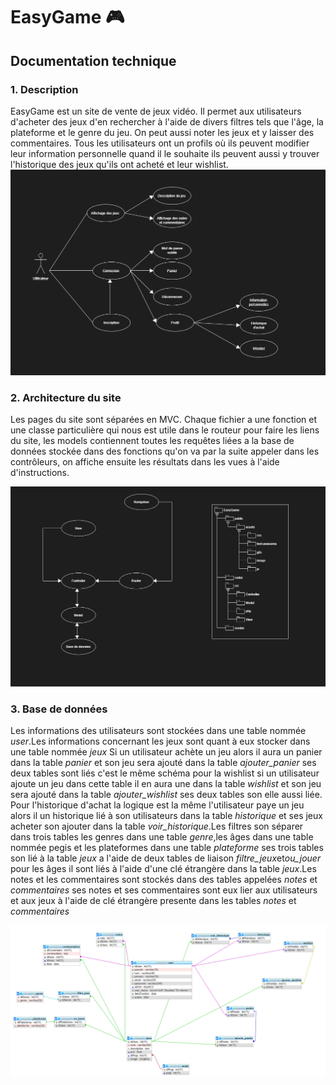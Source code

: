 # EasyGame :video_game:

## Documentation technique

### 1. Description

EasyGame est un site de vente de jeux vidéo. Il permet aux utilisateurs d'acheter des jeux d'en rechercher à l'aide de divers filtres tels que l'âge, la plateforme et le genre du jeu. On peut aussi noter les jeux et y laisser des commentaires. Tous les utilisateurs ont un profils où ils peuvent modifier leur information personnelle quand il le souhaite ils peuvent aussi y trouver l'historique des jeux qu'ils ont acheté et leur wishlist.
![Shéma du site](https://github.com/lilianafss/EasyGame/blob/main/public/assets/image/shemaSite.PNG)

### 2. Architecture du site
Les pages du site sont séparées en MVC. Chaque fichier a une fonction et une classe particulière qui nous est utile dans le routeur pour faire les liens du site, les models contiennent toutes les requêtes liées a la base de données stockée dans des fonctions qu'on va par la suite appeler dans les contrôleurs, on affiche ensuite les résultats dans les vues à l'aide d'instructions.

![Architecture du site](https://github.com/lilianafss/EasyGame/blob/main/public/assets/image/architureSite.PNG)

### 3. Base de données

Les informations des utilisateurs sont stockées dans une table nommée *user*.Les informations concernant les jeux sont quant à eux stocker dans une table nommée *jeux*
Si un utilisateur achète un jeu alors il aura un panier dans la table *panier* et son jeu sera ajouté dans la table *ajouter_panier* ses deux tables sont liés c'est le même schéma pour la wishlist si un utilisateur ajoute un jeu dans cette table il en aura une dans la table *wishlist* et son jeu sera ajouté dans la table *ajouter_wishlist* ses deux tables son elle aussi liée. Pour l'historique d'achat la logique est la même l'utilisateur paye un jeu alors il  un historique lié à son utilisateurs dans la table *historique* et ses jeux acheter son ajouter dans la table *voir_historique*.Les filtres son séparer dans trois tables les genres dans une table *genre*,les âges dans une table nommée pegis et les plateformes dans une table *plateforme* ses trois tables son lié à la table *jeux* a l'aide de deux tables de liaison *filtre_jeux*et*ou_jouer* pour les âges il sont liés à l'aide d'une clé étrangère dans la table *jeux*.Les notes et les commentaires sont stockés dans des tables appelées *notes* et *commentaires* ses notes et ses commentaires sont eux lier aux utilisateurs et aux jeux à l'aide de clé étrangère presente dans les tables *notes* et *commentaires*

![base de donnée](https://github.com/lilianafss/EasyGame/blob/main/public/assets/image/CaptureBaseDonnee.PNG)
